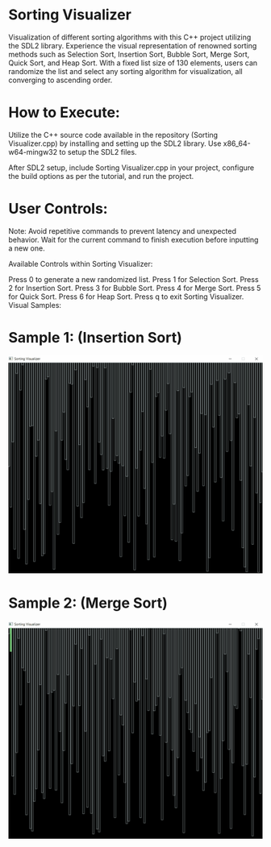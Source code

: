 # Sorting Visualizer

Visualization of different sorting algorithms with this C++ project utilizing the SDL2 library. Experience the visual representation of renowned sorting methods such as Selection Sort, Insertion Sort, Bubble Sort, Merge Sort, Quick Sort, and Heap Sort. With a fixed list size of 130 elements, users can randomize the list and select any sorting algorithm for visualization, all converging to ascending order.


# How to Execute:

Utilize the C++ source code available in the repository (Sorting Visualizer.cpp) by installing and setting up the SDL2 library. Use x86_64-w64-mingw32 to setup the SDL2 files.

After SDL2 setup, include Sorting Visualizer.cpp in your project, configure the build options as per the tutorial, and run the project.


# User Controls:

Note: Avoid repetitive commands to prevent latency and unexpected behavior. Wait for the current command to finish execution before inputting a new one.

Available Controls within Sorting Visualizer:

Press 0 to generate a new randomized list.
Press 1 for Selection Sort.
Press 2 for Insertion Sort.
Press 3 for Bubble Sort.
Press 4 for Merge Sort.
Press 5 for Quick Sort.
Press 6 for Heap Sort.
Press q to exit Sorting Visualizer.
Visual Samples:


# Sample 1: (Insertion Sort)
![Example1](https://github.com/ContactKushik/SortingVisualizer/blob/main/example1%20(1).gif)


# Sample 2: (Merge Sort)
![Example2](https://github.com/ContactKushik/SortingVisualizer/blob/main/example2.gif)
